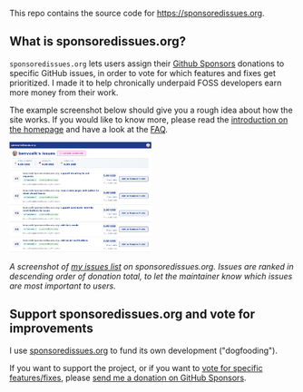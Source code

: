 This repo contains the source code for <https://sponsoredissues.org>.

## What is sponsoredissues.org?

`sponsoredissues.org` lets users assign their [Github Sponsors](https://github.com/sponsors) donations to specific GitHub issues, in order to vote for which features and fixes get prioritized. I made it to help chronically underpaid FOSS developers earn more money from their work.

The example screenshot below should give you a rough idea about how the site works. If you would like to know more, please read the [introduction on the homepage](https://sponsoredissues.org) and have a look at the [FAQ](https://sponsoredissues.org/site/faq).

<img src="static/images/sponsoredissues.png" width="250" alt="screenshot of sponsoredissues.org website">

*A screenshot of [my issues list](https://sponsoredissues.org/benvvalk) on sponsoredissues.org. Issues are ranked in descending order of donation total, to let the maintainer know which issues are most important to users.*

## Support sponsoredissues.org and vote for improvements

I use [sponsoredissues.org](https://sponsoredissues.org) to fund its own development ("dogfooding").

If you want to support the project, or if you want to [vote for specific features/fixes](https://sponsoredissues.org/benvvalk), please [send me a donation on GitHub Sponsors](https://github.com/sponsors/benvvalk).